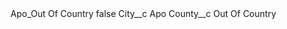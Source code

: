 <?xml version="1.0" encoding="UTF-8"?>
<CustomMetadata xmlns="http://soap.sforce.com/2006/04/metadata" xmlns:xsi="http://www.w3.org/2001/XMLSchema-instance" xmlns:xsd="http://www.w3.org/2001/XMLSchema">
    <label>Apo_Out Of Country</label>
    <protected>false</protected>
    <values>
        <field>City__c</field>
        <value xsi:type="xsd:string">Apo</value>
    </values>
    <values>
        <field>County__c</field>
        <value xsi:type="xsd:string">Out Of Country</value>
    </values>
</CustomMetadata>

